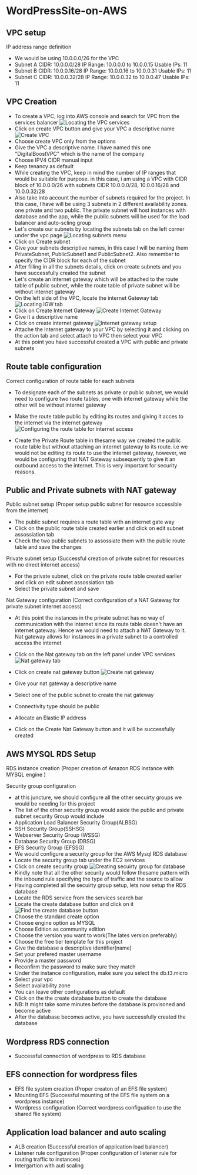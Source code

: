 # WordPressSite-on-AWS

## VPC setup

IP address range definition

- We would be using 10.0.0.0/26 for the VPC
- Subnet A
CIDR: 10.0.0.0/28
IP Range: 10.0.0.0 to 10.0.0.15
Usable IPs: 11
- Subnet B
CIDR: 10.0.0.16/28
IP Range: 10.0.0.16 to 10.0.0.31
Usable IPs: 11
- Subnet C
CIDR: 10.0.0.32/28
IP Range: 10.0.0.32 to 10.0.0.47
Usable IPs: 11
  
## VPC Creation

- To create a VPC, log into AWS console and search for VPC from the services balancer
![Locating the VPC services](/images/1.locating_VPVservice_AWS.png)
- Click on create VPC button and give your VPC a descriptive name
![Create VPC](/images/2.Create-VPC.png)
- Choose create VPC only from the options
- Give the VPC a descriptive name. I have named this one "DigitalBoostVPC" which is the name of the company
- Choose IPV4 CIDR manual input
- Keep tenancy as default
- While creating the VPC, keep in mind the number of IP ranges that would be suitable for purpose. in this case, i am using a VPC with CIDR block of 10.0.0.0/26 with subnets CIDR 10.0.0.0/28, 10.0.0.16/28 and 10.0.0.32/28
- Also take into account the number of subnets required for the project. In this case, I have will be using 3 subnets in 2 different availability zones. one private and two public. The private subnet will host instances with database and the app, while the public subnets will be used for the load balancer and auto-scling group
- Let's create our subnets by locating the subnets tab on the left corner under the vpc page
![Locating subnets menu](/images/3.subnet-menu.png)
- Click on Create subnet
- Give your subnets descriptive names, in this case I will be naming them PrivateSubnet, PublicSubnet1 and PublicSubnet2. Also remember to specify the CIDR block for each of the subnet
- After filling in all the subnets details, click on create subnets and you have successfully created the subnet
- Let's create an internet gateway which will be attached to the route table of public subnet, while the route table of private subnet will be without internet gateway
- On the left side of the VPC, locate the internet Gateway tab
![Locating IGW tab](/images/4.Internet-gatwayTab.png)
- Click on Create Internet Gateway
![Create Internet Gateway](/images/Create-internet-gatewat.png)
- Give it a descriptive name
- Click on create internet gateway
![Internet gateway setup](/images/setup-igw.png)
- Attache the Internet gateway to your VPC by selecting it and clicking on the action tab and select attach to VPC then select your VPC
- At this point you have successful created a VPC with public and private subnets

## Route table configuration

Correct configuration of route table for each subnets

- To designate each of the subnets as private or public subnet, we would need to configure two route tables, one with internet gateway while the other will be without internet gateway
- Make the route table public by editing its routes and giving it acces to the internet via the internet gateway
![Configuring the route table for internet access](/images/7.configuring-route-table.png)

- Create the Private Route table in thesame way we created the public route table but without attaching an internet gateway to its route. i.e we would not be editing its route to use the internet gateway, however, we would be configuring that NAT Gateway subsequently to give it an outbound access to the internet. This is very important for security reasons.

## Public and Private subnets with NAT gateway

Public subnet setup (Proper setup public subnet for resource accessible from the internet)

- The public subnet requires a route table with an internet gate way
- Click on the public route table created earlier and click on edit subnet assossiation tab
- Check the two public subnets to assossiate them with the public route table and save the changes

Private subnet setup (Successful creation of private subnet for resources with no direct internet access)

- For the private subnet, click on the private route table created earlier and click on edit subnet assossiation tab
- Select the private subnet and save

Nat Gateway configuration (Correct configuration of a NAT Gateway for private subnet internet access)

- At this point the instances in the private subnet has no way of communication with the internet since its route table doesn't have an internet gateway. Hence we would need to attach a NAT Gateway to it. Nat gateway allows for instances in a private subnet to a controlled access the internet

- Click on the Nat gateway tab on the left panel under VPC services
![Nat gateway tab](/images/nat-gatway-tab.png)
- Click on create nat gateway button
![Create nat gateway](/images/Create-nat-gateway.png)
- Give your nat gateway a descriptive name
- Select one of the public subnet to create the nat gateway
- Connectivity type should be public
- Allocate an Elastic IP address
- Click on the Create Nat Gateway button and it will be successfully created

## AWS MYSQL RDS Setup

RDS instance creation (Proper creation of Amazon RDS instance with MYSQL engine )

Security group configuration

- at this juncture, we should configure all the other secuirty groups we would be needing for this project
- The list of the other security group would aside the public and private subnet security Group would include
- Application Load Balancer Security Group(ALBSG)
- SSH Security Group(SSHSG)
- Webserver Security Group (WSSG)
- Database Security Group (DBSG)
- EFS Security Group (EFSSG)
- We would configure a security group for the AWS Mysql RDS database
- Locate the security group tab under the EC2 services
- Click on create security group
![Creating secuirty group for database](/images/create-secuirty-group-for-database.png)
- Kindly note that all the other security would follow thesame pattern with the inbound rule specifying the type of traffic and the source to allow
- Having completed all the secuirty group setup, lets now setup the RDS database
- Locate the RDS service from the services search bar
- Locate the create database button and click on it
![Find the create database button](/images/create-data-base.png)
- Choose the standard create option
- Choose engine option as MYSQL
- Choose Edition as community edition
- Choose the version you want to work(The lates version preferably)
- Choose the free tier template for this project
- Give the database a descriptive identifier(name)
- Set your prefered master username
- Provide a master password
- Reconfirm the password to make sure they match
- Under the instance configuration, make sure you select the db.t3.micro
- Select your vpc
- Select availability zone
- You can leave other configurations as default
- Click on the the create database button to create the database
- NB: It might take some minutes before the database is provisoned and become active
- After the database becomes active, you have successfully created the database

## Wordpress RDS connection

- Successful connection of wordpress to RDS database
  
## EFS connection for wordpress files

- EFS file system creation (Proper creaton of an EFS file system)
- Mounting EFS (Successful mounting of the EFS file system on a wordpress instance)
- Wordpress configuration (Correct wordpress configuation to use the shared flie system)

## Application load balancer and auto scaling

- ALB creation (Successful creation of application load balancer)
- Listener rule configuration (Proper configuration of listener rule for routing traffic to instances)
- Intergartion with auti scaling
